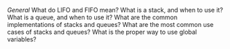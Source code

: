 *General*
What do LIFO and FIFO mean?
What is a stack, and when to use it?
What is a queue, and when to use it?
What are the common implementations of stacks and queues?
What are the most common use cases of stacks and queues?
What is the proper way to use global variables?
